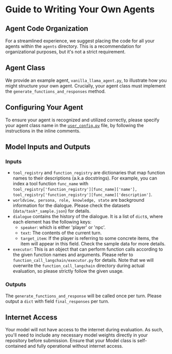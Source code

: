 # Guide to Writing Your Own Agents

## Agent Code Organization
For a streamlined experience, we suggest placing the code for all your agents within the `agents` directory. This is a recommendation for organizational purposes, but it's not a strict requirement.

## Agent Class
We provide an example agent, `vanilla_llama_agent.py`, to illustrate how you might structure your own agent. Crucially, your agent class must implement the `generate_functions_and_responses` method.

## Configuring Your Agent
To ensure your agent is recognized and utilized correctly, please specify your agent class name in the [`user_config.py`](user_config.py) file, by following the instructions in the inline comments.

## Model Inputs and Outputs

### Inputs
- `tool_registry` and `function_registry` are dictionaries that map function names to their descriptions (a.k.a docstrings). For example, you can index a tool function `func_name` with `tool_registry['function_registry'][func_name]['name'], tool_registry['function_registry'][func_name]['description']`. 
- `worldview, persona, role, knowledge, state` are background information for the dialogue. Please check the datasets (`data/task*_sample.json`) for details. 
- `dialogue` contains the history of the dialogue. It is a list of `dict`s, where each element has the following keys: 
    - `speaker`: which is either 'player' or 'npc'. 
    - `text`: The contents of the current turn. 
    - `target_item`: If the player is referring to some concrete items, the item will appear in this field. Check the sample data for more details. 
- `executor`: This is an object that can perform function calls according to the given function names and arguments. Please refer to `function_call_langchain/executor.py` for details. Note that we will overwrite the `function_call_langchain` directory during actual evaluation, so please strictly follow the given usage. 

### Outputs
The `generate_functions_and_response` will be called once per turn. Please output a `dict` with field `final_responses` per turn. 


## Internet Access
Your model will not have access to the internet during evaluation. As such, you'll need to include any necessary model weights directly in your repository before submission. Ensure that your Model class is self-contained and fully operational without internet access.

